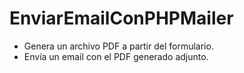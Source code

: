 # EnviarEmailConPHPMailer

- Genera un archivo PDF a partir del formulario.
- Envía un email con el PDF generado  adjunto.